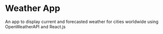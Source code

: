 # Weather App

An app to display current and forecasted weather for cities worldwide using OpenWeatherAPI and React.js
